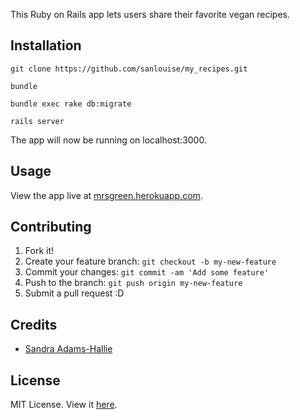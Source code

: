 This Ruby on Rails app lets users share their favorite vegan recipes.

## Installation

```
git clone https://github.com/sanlouise/my_recipes.git

bundle

bundle exec rake db:migrate

rails server
```

The app will now be running on localhost:3000.

## Usage

View the app live at [mrsgreen.herokuapp.com](http://mrsgreen.herokuapp.com/).

## Contributing

1. Fork it!
2. Create your feature branch: `git checkout -b my-new-feature`
3. Commit your changes: `git commit -am 'Add some feature'`
4. Push to the branch: `git push origin my-new-feature`
5. Submit a pull request :D

## Credits

* [Sandra Adams-Hallie](https://github.com/sanlouise)

## License

MIT License. View it [here](https://github.com/sanlouise/my_recipes/blob/master/LICENSE).